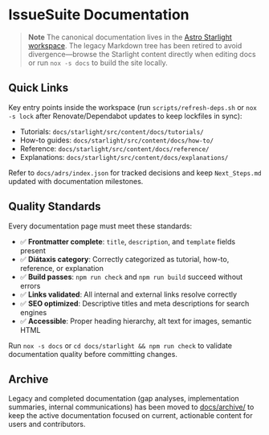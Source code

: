 # IssueSuite Documentation

> **Note**
> The canonical documentation lives in the [Astro Starlight workspace](starlight). The legacy Markdown tree has been retired to avoid divergence—browse the Starlight content directly when editing docs or run `nox -s docs` to build the site locally.

## Quick Links

Key entry points inside the workspace (run `scripts/refresh-deps.sh` or `nox -s lock`
after Renovate/Dependabot updates to keep lockfiles in sync):

- Tutorials: `docs/starlight/src/content/docs/tutorials/`
- How-to guides: `docs/starlight/src/content/docs/how-to/`
- Reference: `docs/starlight/src/content/docs/reference/`
- Explanations: `docs/starlight/src/content/docs/explanations/`

Refer to `docs/adrs/index.json` for tracked decisions and keep `Next_Steps.md` updated with documentation milestones.

## Quality Standards

Every documentation page must meet these standards:

- ✅ **Frontmatter complete**: `title`, `description`, and `template` fields present
- ✅ **Diátaxis category**: Correctly categorized as tutorial, how-to, reference, or explanation
- ✅ **Build passes**: `npm run check` and `npm run build` succeed without errors
- ✅ **Links validated**: All internal and external links resolve correctly
- ✅ **SEO optimized**: Descriptive titles and meta descriptions for search engines
- ✅ **Accessible**: Proper heading hierarchy, alt text for images, semantic HTML

Run `nox -s docs` or `cd docs/starlight && npm run check` to validate documentation quality before committing changes.

## Archive

Legacy and completed documentation (gap analyses, implementation summaries, internal communications) has been moved to [docs/archive/](archive/) to keep the active documentation focused on current, actionable content for users and contributors.
